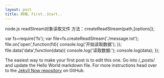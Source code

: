 ```yaml
---
layout: post
title: 啊哦，First..Start..
---
```



node.js
readStream对象读取文件
方法：createReadStream(path,[options]);

var fs=require('fs');
var file=fs.createReadStream('./message.txt');
file.on('open',function(fd){
  console.log('开始读取数据');
});
file.data('data',function(data){
  console.log('读取数据:');
  console.log(data);
});

The easiest way to make your first post is to edit this one. Go into /_posts/ and update the Hello World markdown file. For more instructions head over to the [Jekyll Now repository](https://github.com/barryclark/jekyll-now) on GitHub.
